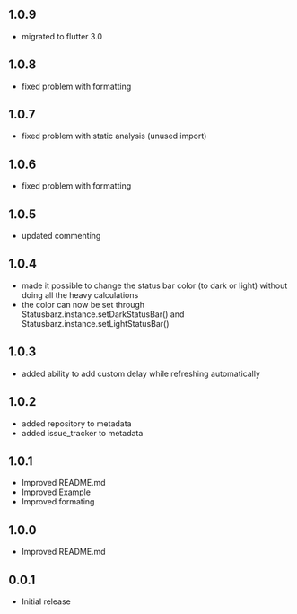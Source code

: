 ## 1.0.9

- migrated to flutter 3.0

## 1.0.8

- fixed problem with formatting

## 1.0.7

- fixed problem with static analysis (unused import)

## 1.0.6

- fixed problem with formatting

## 1.0.5

- updated commenting

## 1.0.4

- made it possible to change the status bar color (to dark or light) without doing all the heavy calculations
- the color can now be set through Statusbarz.instance.setDarkStatusBar() and Statusbarz.instance.setLightStatusBar()

## 1.0.3

- added ability to add custom delay while refreshing automatically

## 1.0.2

- added repository to metadata
- added issue_tracker to metadata

## 1.0.1

- Improved README.md
- Improved Example
- Improved formating

## 1.0.0

- Improved README.md

## 0.0.1

- Initial release
